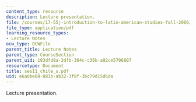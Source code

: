 ```yaml
---
content_type: resource
description: Lecture presentation.
file: /courses/17-55j-introduction-to-latin-american-studies-fall-2006/e6a0be88883bab323f8f3bc79d15d6da_ses11_chile_s.pdf
file_type: application/pdf
learning_resource_types:
- Lecture Notes
ocw_type: OCWFile
parent_title: Lecture Notes
parent_type: CourseSection
parent_uid: 193dfd8a-3dfb-364c-c36b-a92ce5706807
resourcetype: Document
title: ses11_chile_s.pdf
uid: e6a0be88-883b-ab32-3f8f-3bc79d15d6da
---
```

Lecture presentation.

